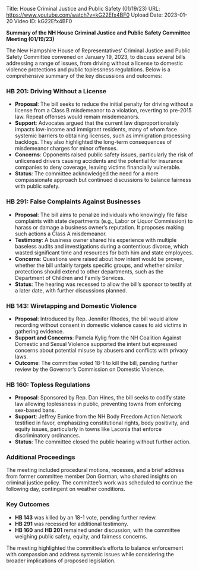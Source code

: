 Title: House Criminal Justice and Public Safety (01/19/23)
URL: https://www.youtube.com/watch?v=kG22Efx4BF0
Upload Date: 2023-01-20
Video ID: kG22Efx4BF0

**Summary of the NH House Criminal Justice and Public Safety Committee Meeting (01/19/23)**

The New Hampshire House of Representatives’ Criminal Justice and Public Safety Committee convened on January 19, 2023, to discuss several bills addressing a range of issues, from driving without a license to domestic violence protections and public toplessness regulations. Below is a comprehensive summary of the key discussions and outcomes:

### **HB 201: Driving Without a License**
- **Proposal**: The bill seeks to reduce the initial penalty for driving without a license from a Class B misdemeanor to a violation, reverting to pre-2015 law. Repeat offenses would remain misdemeanors.
- **Support**: Advocates argued that the current law disproportionately impacts low-income and immigrant residents, many of whom face systemic barriers to obtaining licenses, such as immigration processing backlogs. They also highlighted the long-term consequences of misdemeanor charges for minor offenses.
- **Concerns**: Opponents raised public safety issues, particularly the risk of unlicensed drivers causing accidents and the potential for insurance companies to deny coverage, leaving victims financially vulnerable.
- **Status**: The committee acknowledged the need for a more compassionate approach but continued discussions to balance fairness with public safety.

### **HB 291: False Complaints Against Businesses**
- **Proposal**: The bill aims to penalize individuals who knowingly file false complaints with state departments (e.g., Labor or Liquor Commission) to harass or damage a business owner’s reputation. It proposes making such actions a Class A misdemeanor.
- **Testimony**: A business owner shared his experience with multiple baseless audits and investigations during a contentious divorce, which wasted significant time and resources for both him and state employees.
- **Concerns**: Questions were raised about how intent would be proven, whether the bill unfairly targets specific groups, and whether similar protections should extend to other departments, such as the Department of Children and Family Services.
- **Status**: The hearing was recessed to allow the bill’s sponsor to testify at a later date, with further discussions planned.

### **HB 143: Wiretapping and Domestic Violence**
- **Proposal**: Introduced by Rep. Jennifer Rhodes, the bill would allow recording without consent in domestic violence cases to aid victims in gathering evidence.
- **Support and Concerns**: Pamela Kylig from the NH Coalition Against Domestic and Sexual Violence supported the intent but expressed concerns about potential misuse by abusers and conflicts with privacy laws.
- **Outcome**: The committee voted 18-1 to kill the bill, pending further review by the Governor’s Commission on Domestic Violence.

### **HB 160: Topless Regulations**
- **Proposal**: Sponsored by Rep. Dan Hines, the bill seeks to codify state law allowing toplessness in public, preventing towns from enforcing sex-based bans.
- **Support**: Jeffrey Eunice from the NH Body Freedom Action Network testified in favor, emphasizing constitutional rights, body positivity, and equity issues, particularly in towns like Laconia that enforce discriminatory ordinances.
- **Status**: The committee closed the public hearing without further action.

### **Additional Proceedings**
The meeting included procedural motions, recesses, and a brief address from former committee member Don Gorman, who shared insights on criminal justice policy. The committee’s work was scheduled to continue the following day, contingent on weather conditions.

### **Key Outcomes**
- **HB 143** was killed by an 18-1 vote, pending further review.
- **HB 291** was recessed for additional testimony.
- **HB 160** and **HB 201** remained under discussion, with the committee weighing public safety, equity, and fairness concerns.

The meeting highlighted the committee’s efforts to balance enforcement with compassion and address systemic issues while considering the broader implications of proposed legislation.